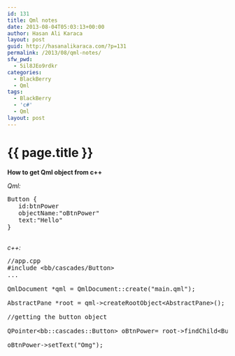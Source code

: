 ```yaml
---
id: 131
title: Qml notes
date: 2013-08-04T05:03:13+00:00
author: Hasan Ali Karaca
layout: post
guid: http://hasanalikaraca.com/?p=131
permalink: /2013/08/qml-notes/
sfw_pwd:
  - 5il8JEo9rdkr
categories:
  - BlackBerry
  - Qml
tags:
  - BlackBerry
  - 'c#'
  - Qml
layout: post
---
```


{{ page.title }}
================

**How to get Qml object from c++**

_Qml:_

<pre class="brush: csharp; title: ; notranslate" title="">Button {
   id:btnPower
   objectName:"oBtnPower"
   text:"Hello"
}

</pre>

_c++:_

<pre class="brush: csharp; title: ; notranslate" title="">//app.cpp
#include &lt;bb/cascades/Button&gt;
...

QmlDocument *qml = QmlDocument::create("main.qml");

AbstractPane *root = qml-&gt;createRootObject&lt;AbstractPane&gt;();

//getting the button object

QPointer&lt;bb::cascades::Button&gt; oBtnPower= root-&gt;findChild&lt;Button*&gt;("oBtnPower");

oBtnPower-&gt;setText("Omg");

</pre>
 